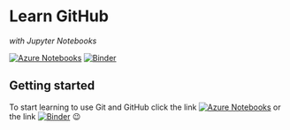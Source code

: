 # Learn GitHub
*with Jupyter Notebooks*

[![Azure Notebooks](https://notebooks.azure.com/launch.png)][azure] [![Binder](https://mybinder.org/badge.svg)][binder]

## Getting started

To start learning to use Git and GitHub click the link [![Azure Notebooks](https://notebooks.azure.com/launch.png)][azure] or the link [![Binder](https://mybinder.org/badge.svg)][binder] :wink:

[azure]: https://notebooks.azure.com/import/gh/Galadirith/learn-github-test
[binder]: https://mybinder.org/v2/gh/Galadirith/learn-github-test/master?urlpath=lab/tree/learn-github/1-introduction.ipynb
